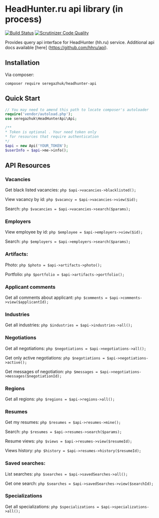 # HeadHunter.ru api library (in process)

[![Build Status](https://travis-ci.org/seregazhuk/php-headhunter-api.svg)](https://travis-ci.org/seregazhuk/php-headhunter-api)
[![Scrutinizer Code Quality](https://scrutinizer-ci.com/g/seregazhuk/php-headhunter-api/badges/quality-score.png?b=master)](https://scrutinizer-ci.com/g/seregazhuk/php-headhunter-api/?branch=master)

Provides query api interface for HeadHunter (hh.ru) service. 
Additional api docs available [here] (https://github.com/hhru/api).

## Installation

Via composer:
```
composer require seregazhuk/headhunter-api
```

## Quick Start

```php 
// You may need to amend this path to locate composer's autoloader
require('vendor/autoload.php'); 
use seregazhuk\HeadHunterApi\Api;

/**
* Token is optional . Your need token only 
* for resources that require authentication
*/
$api = new Api('YOUR_TOKEN');
$userInfo = $api->me->info();
```

## API Resources

### Vacancies
Get black listed vacancies:
```php $api->vacancies->blacklisted(); ```

View vacancy by id:
```php $vacancy = $api->vacancies->view($id); ```

Search:
```php $vacancies = $api->vacancies->search($params); ```

### Employers

View employee by id:
```php $employee = $api->employers->view($id); ```

Search:
```php $employers = $api->employers->search($params); ```

### Artifacts:

Photo:
```php $photo = $api->artifacts->photo(); ```

Portfolio:
```php $portfolio = $api->artifacts->portfolio(); ```

### Applicant comments

Get all comments about applicant:
```php $comments = $api->comments->view($applicantId); ```

### Industries

Get all industries:
```php $industries = $api->industries->all(); ```

### Negotiations

Get all negotiations:
```php $negotiations = $api->negotiations->all(); ```

Get only active negotiations:
```php $negotiations = $api->negotiations->active(); ```

Get messages of negotiation:
```php $messages = $api->negotiations->messages($negotiationId); ```

### Regions

Get all regions:
```php $regions = $api->regions->all(); ```

### Resumes

Get my resumes:
```php $resumes = $api->resumes->mine(); ```

Search:
```php $resumes = $api->resumes->search($params); ```

Resume views:
```php $views = $api->resumes->view($resumeId); ```

Views history:
```php $history = $api->resumes->history($resumeId); ```

### Saved searches:

List searches:
```php $searches = $api->savedSearches->all(); ```

Get one search:
```php $searches = $api->savedSearches->view($searchId); ```

### Specializations

Get all specializations:
```php $specializations = $api->specializations->all(); ```
